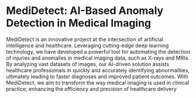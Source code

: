 # MediDetect: AI-Based Anomaly Detection in Medical Imaging

MediDetect is an innovative project at the intersection of artificial intelligence and healthcare. Leveraging cutting-edge deep learning technology, we have developed a powerful tool for automating the detection of injuries and anomalies in medical imaging data, such as X-rays and MRIs. By analyzing vast datasets of images, our AI-driven solution assists healthcare professionals in quickly and accurately identifying abnormalities, ultimately leading to faster diagnoses and improved patient outcomes. With MediDetect, we aim to transform the way medical imaging is used in clinical practice, enhancing the efficiency and precision of healthcare delivery
